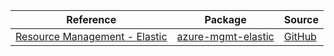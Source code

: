 | Reference | Package | Source |
|---|---|---|
|[Resource Management - Elastic](mgmt-elastic-readme.md)|[azure-mgmt-elastic](https://pypi.org/project/azure-mgmt-elastic)|[GitHub](https://github.com/Azure/azure-sdk-for-python/blob/main/sdk/elastic/azure-mgmt-elastic)|
